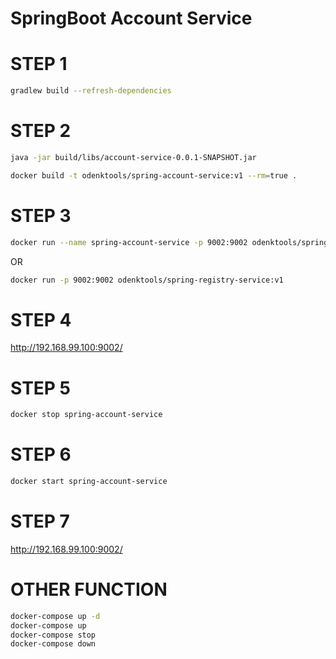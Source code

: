 # SpringBoot Account Service

STEP 1
======

```bash
gradlew build --refresh-dependencies
```

STEP 2
======

```bash
java -jar build/libs/account-service-0.0.1-SNAPSHOT.jar

docker build -t odenktools/spring-account-service:v1 --rm=true .
```

STEP 3
======

```bash
docker run --name spring-account-service -p 9002:9002 odenktools/spring-account-service:v1
```

OR

```bash
docker run -p 9002:9002 odenktools/spring-registry-service:v1
```

STEP 4
======

http://192.168.99.100:9002/

STEP 5
======

```bash
docker stop spring-account-service
```

STEP 6
======

```bash
docker start spring-account-service
```

STEP 7
======

http://192.168.99.100:9002/


OTHER FUNCTION
==============

```bash
docker-compose up -d
docker-compose up
docker-compose stop
docker-compose down
```
